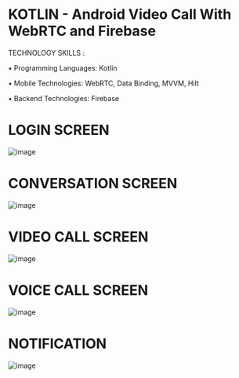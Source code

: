 # KOTLIN - Android Video Call With WebRTC and Firebase

TECHNOLOGY SKILLS : 

• Programming Languages: Kotlin

• Mobile Technologies: WebRTC, Data Binding, MVVM, Hilt

• Backend Technologies: Firebase

# LOGIN SCREEN

![image](https://github.com/user-attachments/assets/6f923fd3-b523-4b56-8c7a-35666667dce8)

# CONVERSATION SCREEN

![image](https://github.com/user-attachments/assets/285f2cbc-036c-4696-ae55-7f52673e42b4)

# VIDEO CALL SCREEN

![image](https://github.com/user-attachments/assets/7184507f-f198-4cbc-bd32-355ae4c2842c)

# VOICE CALL SCREEN

![image](https://github.com/user-attachments/assets/1d418f11-181c-4146-bc14-6ac1f765e9fe)


# NOTIFICATION 

![image](https://github.com/user-attachments/assets/0a54eec5-adfb-4cc6-9d3d-388f03cd7f90)



